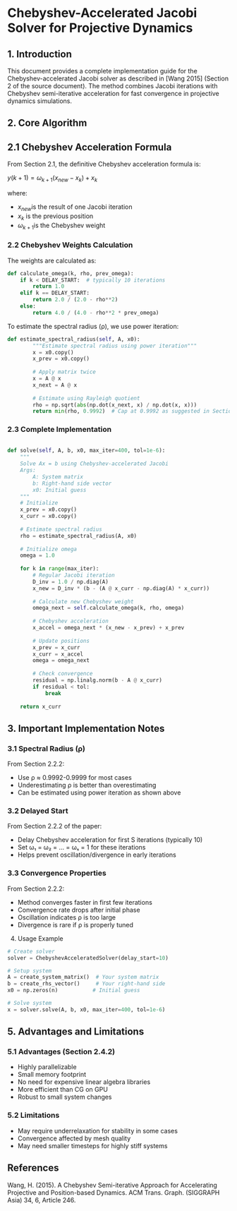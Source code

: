 # Chebyshev-Accelerated Jacobi Solver for Projective Dynamics

## 1. Introduction

This document provides a complete implementation guide for the Chebyshev-accelerated Jacobi solver as described in [Wang 2015] (Section 2 of the source document). The method combines Jacobi iterations with Chebyshev semi-iterative acceleration for fast convergence in projective dynamics simulations.

## 2. Core Algorithm

## 2.1 Chebyshev Acceleration Formula

From Section 2.1, the definitive Chebyshev acceleration formula is:

$y(k+1)=ω_{k+1}​(x_{new}​−x_k​)+x_k​$

where:
 - $x_{new}$​ is the result of one Jacobi iteration
 - $x_{k}$​ is the previous position
 - $ω_{k+1}$​ is the Chebyshev weight

### 2.2 Chebyshev Weights Calculation

The weights are calculated as:

```python
def calculate_omega(k, rho, prev_omega):
    if k < DELAY_START:  # typically 10 iterations
        return 1.0
    elif k == DELAY_START:
        return 2.0 / (2.0 - rho**2)
    else:
        return 4.0 / (4.0 - rho**2 * prev_omega)
```

To estimate the spectral radius (ρ), we use power iteration:


```python
def estimate_spectral_radius(self, A, x0):
        """Estimate spectral radius using power iteration"""
        x = x0.copy()
        x_prev = x0.copy()
        
        # Apply matrix twice
        x = A @ x
        x_next = A @ x
        
        # Estimate using Rayleigh quotient
        rho = np.sqrt(abs(np.dot(x_next, x) / np.dot(x, x)))
        return min(rho, 0.9992)  # Cap at 0.9992 as suggested in Section 2.2.2
```


### 2.3 Complete Implementation

```python
        
def solve(self, A, b, x0, max_iter=400, tol=1e-6):
    """
    Solve Ax = b using Chebyshev-accelerated Jacobi
    Args:
        A: System matrix
        b: Right-hand side vector
        x0: Initial guess
    """
    # Initialize
    x_prev = x0.copy()
    x_curr = x0.copy()
    
    # Estimate spectral radius
    rho = estimate_spectral_radius(A, x0)
    
    # Initialize omega
    omega = 1.0
    
    for k in range(max_iter):
        # Regular Jacobi iteration
        D_inv = 1.0 / np.diag(A)
        x_new = D_inv * (b - (A @ x_curr - np.diag(A) * x_curr))
        
        # Calculate new Chebyshev weight
        omega_next = self.calculate_omega(k, rho, omega)
        
        # Chebyshev acceleration
        x_accel = omega_next * (x_new - x_prev) + x_prev
        
        # Update positions
        x_prev = x_curr
        x_curr = x_accel
        omega = omega_next
        
        # Check convergence
        residual = np.linalg.norm(b - A @ x_curr)
        if residual < tol:
            break
            
    return x_curr
```

## 3. Important Implementation Notes

### 3.1 Spectral Radius (ρ)

From Section 2.2.2:

 - Use ρ ≈ 0.9992-0.9999 for most cases
 - Underestimating ρ is better than overestimating
 - Can be estimated using power iteration as shown above

### 3.2 Delayed Start

From Section 2.2.2 of the paper:

 - Delay Chebyshev acceleration for first S iterations (typically 10)
 - Set ω₁ = ω₂ = ... = ωₛ = 1 for these iterations
 - Helps prevent oscillation/divergence in early iterations

### 3.3 Convergence Properties

From Section 2.2.2:

 - Method converges faster in first few iterations
 - Convergence rate drops after initial phase
 - Oscillation indicates ρ is too large
 - Divergence is rare if ρ is properly tuned

4. Usage Example

```python
# Create solver
solver = ChebyshevAcceleratedSolver(delay_start=10)

# Setup system
A = create_system_matrix()  # Your system matrix
b = create_rhs_vector()     # Your right-hand side
x0 = np.zeros(n)           # Initial guess

# Solve system
x = solver.solve(A, b, x0, max_iter=400, tol=1e-6)
```

## 5. Advantages and Limitations

### 5.1 Advantages (Section 2.4.2)

 - Highly parallelizable
 - Small memory footprint
 - No need for expensive linear algebra libraries
 - More efficient than CG on GPU
 - Robust to small system changes

### 5.2 Limitations

 - May require underrelaxation for stability in some cases
 - Convergence affected by mesh quality
 - May need smaller timesteps for highly stiff systems

## References

Wang, H. (2015). A Chebyshev Semi-iterative Approach for Accelerating Projective and Position-based Dynamics. ACM Trans. Graph. (SIGGRAPH Asia) 34, 6, Article 246.
